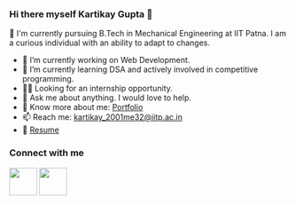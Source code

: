 ### Hi there myself Kartikay Gupta 👋

🏫 I'm currently pursuing B.Tech in Mechanical Engineering at IIT Patna. I am a curious individual with an ability to adapt to changes.

- 🔭 I’m currently working on Web Development.
- 🌱 I’m currently learning DSA and actively involved in competitive programming. 
- 🧑‍💼 Looking for an internship opportunity.
- 💬 Ask me about anything. I would love to help.
- 📖 Know more about me: [Portfolio](https://brave-knuth-2579b9.netlify.app/)
- 📫 Reach me: kartikay_2001me32@iitp.ac.in
- 📑 [Resume](https://drive.google.com/file/d/1DIZf9ePO0BGsF7ZH5QSSq8H47J-Yo2hK/view?usp=sharing)

### Connect with me
<a href="https://www.linkedin.com/in/kartikay-gupta/"><img src="https://icons-for-free.com/iconfiles/png/512/black+line+linkedin+social+icon-1320191608689709544.png" style="height:50px; width:auto;"/></a>
<a href="https://www.linkedin.com/in/kartikay-gupta/"><img src="**https://icons-for-free.com/iconfiles/png/512/black+line+linkedin+social+icon-1320191608689709544.png" style="height:50px; width:auto;"/></a>
